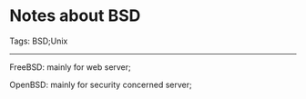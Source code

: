# Notes about BSD
Tags: BSD;Unix

------

FreeBSD: mainly for web server;

 

OpenBSD: mainly for security concerned server;